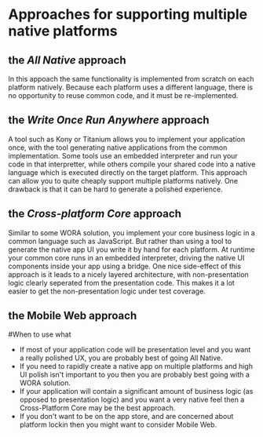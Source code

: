 # Approaches for supporting multiple native platforms

## the *All Native* approach

In this appoach the same functionality is implemented from scratch on each platform natively. Because each platform uses a different language, there is no opportunity to reuse common code, and it must be re-implemented.

## the *Write Once Run Anywhere* approach

A tool such as Kony or Titanium allows you to implement your application once, with the tool generating native applications from the common implementation. Some tools use an embedded interpreter and run your code in that interpretter, while others compile your shared code into a native language which is executed directly on the target platform. This approach can allow you to quite cheaply support multiple platforms natively. One drawback is that it can be hard to generate a polished experience. 

## the *Cross-platform Core* approach

Similar to some WORA solution, you implement your core business logic in a common language such as JavaScript. But rather than using a tool to generate the native app UI you write it by hand for each platform. At runtime your common core runs in an embedded interpreter, driving the native UI components inside your app using a bridge. One nice side-effect of this approach is it leads to a nicely layered architecture, with non-presentation logic clearly seperated from the presentation code. This makes it a lot easier to get the non-presentation logic under test coverage.

## the Mobile Web approach

#When to use what
- If most of your application code will be presentation level and you want a really polished UX, you are probably best of going All Native. 
- If you need to rapidly create a native app on multiple platforms and high UI polish isn't important to you then you are probably best going with a WORA solution. 
- If your application will contain a significant amount of business logic (as opposed to presentation logic) and you want a very native feel then a Cross-Platform Core may be the best approach.
- If you don't want to be on the app store, and are concerned about platform lockin then you might want to consider Mobile Web.
